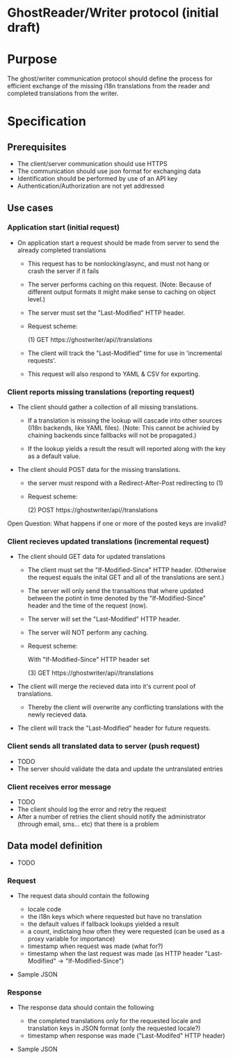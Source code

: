 GhostReader/Writer protocol (initial draft)
===========================================

# Purpose

The ghost/writer communication protocol should define the process for
efficient exchange of the missing i18n translations from the reader and
completed translations from the writer.

# Specification

## Prerequisites

* The client/server communication should use HTTPS
* The communication should use json format for exchanging data
* Identification should be performed by use of an API key
* Authentication/Authorization are not yet addressed

## Use cases

### Application start (initial request)

* On application start a request should be made from server to send the
  already completed translations

  - This request has to be nonlocking/async, and must not hang or
    crash the server if it fails

  - The server performs caching on this request. (Note: Because of
    different output formats it might make sense to caching on object
    level.)

  - The server must set the "Last-Modified" HTTP header.

  - Request scheme:

    (1) GET https://ghostwriter/api/<APIKEY>/translations

  - The client will track the "Last-Modified" time for use in
    'incremental requests'.

  - This request will also respond to YAML & CSV for exporting.

### Client reports missing translations (reporting request)

* The client should gather a collection of all missing translations.

  - If a translation is missing the lookup will cascade into other
    sources (I18n backends, like YAML files). (Note: This cannot be
    achivied by chaining backends since fallbacks will not be
    propagated.)
  
  - If the lookup yields a result the result will reported along with
    the key as a default value.

* The client should POST data for the missing translations.

  - the server must respond with a Redirect-After-Post redirecting to (1)

  - Request scheme:
  
    (2) POST https://ghostwriter/api/<APIKEY>/translations

Open Question: What happens if one or more of the posted keys are invalid?

### Client recieves updated translations (incremental request)

* The client should GET data for updated translations

  - The client must set the "If-Modified-Since" HTTP header. (Otherwise
    the request equals the inital GET and all of the translations are sent.)
    
  - The server will only send the transaltions that where updated
    between the potint in time denoted by the "If-Modified-Since"
    header and the time of the request (now).

  - The server will set the "Last-Modified" HTTP header.

  - The server will NOT perform any caching.

  - Request scheme:
  
    With "If-Modified-Since" HTTP header set
  
    (3) GET https://ghostwriter/api/<APIKEY>/translations

* The client will merge the recieved data into it's current pool of
  translations.

  - Thereby the client will overwrite any conflicting translations
    with the newly recieved data.
  
* The client will track the "Last-Modified" header for future requests.
  
### Client sends all translated data to server (push request)

* TODO
* The server should validate the data and update the untranslated entries

### Client receives error message

* TODO
* The client should log the error and retry the request
* After a number of retries the client should notify the administrator
(through email, sms... etc) that there is a problem

## Data model definition

* TODO

### Request

* The request data should contain the following

  - locale code
  - the i18n keys which where requested but have no translation
  - the default values if fallback lookups yielded a result
  - a count, indictaing how often they were requested (can be used
    as a proxy variable for importance)
  - timestamp when request was made (what for?)
  - timestamp when the last request was made
    (as HTTP header "Last-Modified" -> "If-Modified-Since")

* Sample JSON

### Response

* The response data should contain the following

  - the completed translations only for the requested locale and
    translation keys in JSON format (only the requested locale?)
  - timestamp when response was made ("Last-Modifed" HTTP header)

* Sample JSON